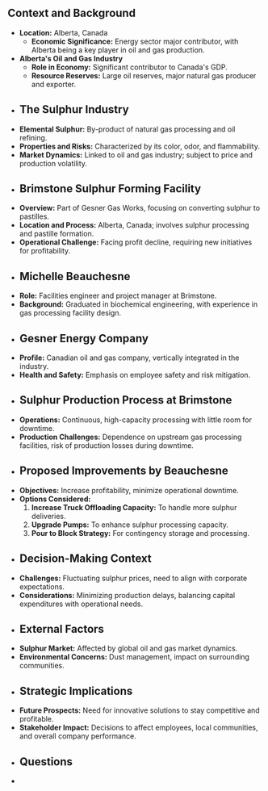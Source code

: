 ## Context and Background
- **Location:** Alberta, Canada
	- **Economic Significance:** Energy sector major contributor, with Alberta being a key player in oil and gas production.
- **Alberta's Oil and Gas Industry**
	- **Role in Economy:** Significant contributor to Canada's GDP.
	- **Resource Reserves:** Large oil reserves, major natural gas producer and exporter.
- ## The Sulphur Industry
- **Elemental Sulphur:** By-product of natural gas processing and oil refining.
- **Properties and Risks:** Characterized by its color, odor, and flammability.
- **Market Dynamics:** Linked to oil and gas industry; subject to price and production volatility.
- ## Brimstone Sulphur Forming Facility
- **Overview:** Part of Gesner Gas Works, focusing on converting sulphur to pastilles.
- **Location and Process:** Alberta, Canada; involves sulphur processing and pastille formation.
- **Operational Challenge:** Facing profit decline, requiring new initiatives for profitability.
- ## Michelle Beauchesne
- **Role:** Facilities engineer and project manager at Brimstone.
- **Background:** Graduated in biochemical engineering, with experience in gas processing facility design.
- ## Gesner Energy Company
- **Profile:** Canadian oil and gas company, vertically integrated in the industry.
- **Health and Safety:** Emphasis on employee safety and risk mitigation.
- ## Sulphur Production Process at Brimstone
- **Operations:** Continuous, high-capacity processing with little room for downtime.
- **Production Challenges:** Dependence on upstream gas processing facilities, risk of production losses during downtime.
- ## Proposed Improvements by Beauchesne
- **Objectives:** Increase profitability, minimize operational downtime.
- **Options Considered:**
  1. **Increase Truck Offloading Capacity:** To handle more sulphur deliveries.
  2. **Upgrade Pumps:** To enhance sulphur processing capacity.
  3. **Pour to Block Strategy:** For contingency storage and processing.
- ## Decision-Making Context
- **Challenges:** Fluctuating sulphur prices, need to align with corporate expectations.
- **Considerations:** Minimizing production delays, balancing capital expenditures with operational needs.
- ## External Factors
- **Sulphur Market:** Affected by global oil and gas market dynamics.
- **Environmental Concerns:** Dust management, impact on surrounding communities.
- ## Strategic Implications
- **Future Prospects:** Need for innovative solutions to stay competitive and profitable.
- **Stakeholder Impact:** Decisions to affect employees, local communities, and overall company performance.
- ## Questions
-